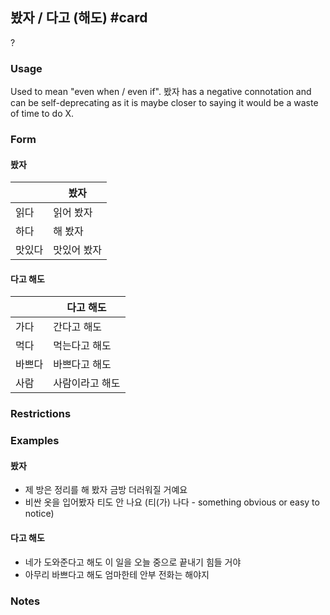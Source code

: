 ## 봤자 / 다고 (해도) #card
?
### Usage
Used to mean "even when / even if". 봤자 has a negative connotation and can be self-deprecating as it is maybe closer to saying it would be a waste of time to do X.
### Form
#### 봤자

|     | 봤자     |
| --- | ------ |
| 읽다  | 읽어 봤자  |
| 하다  | 해 봤자   |
| 맛있다 | 맛있어 봤자 |

#### 다고 해도

|     | 다고 해도    |
| --- | -------- |
| 가다  | 간다고 해도   |
| 먹다  | 먹는다고 해도  |
| 바쁘다 | 바쁘다고 해도  |
| 사람  | 사람이라고 해도 |

### Restrictions
### Examples
#### 봤자
* 제 방은 정리를 해 봤자 금방 더러워질 거예요
* 비싼 옷을 입어봤자 티도 안 나요 (티(가) 나다 - something obvious or easy to notice)
#### 다고 해도
* 네가 도와준다고 해도 이 일을 오늘 중으로 끝내기 힘들 거야
* 아무리 바쁘다고 해도 엄마한테 안부 전화는 해야지
### Notes

